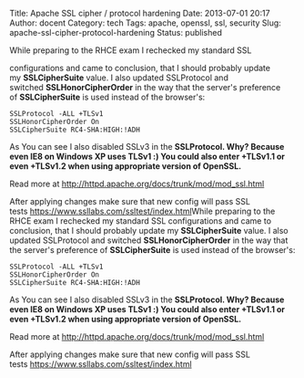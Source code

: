 Title: Apache SSL cipher / protocol hardening
Date: 2013-07-01 20:17
Author: docent
Category: tech
Tags: apache, openssl, ssl, security
Slug: apache-ssl-cipher-protocol-hardening
Status: published

<!--:en-->While preparing to the RHCE exam I rechecked my standard SSL
configurations and came to conclusion, that I should probably update
my **SSLCipherSuite** value. I also updated SSLProtocol and
switched **SSLHonorCipherOrder** in the way that the server's preference
of **SSLCipherSuite** is used instead of the browser's:

``` {.lang:default .decode:true}
SSLProtocol -ALL +TLSv1
SSLHonorCipherOrder On
SSLCipherSuite RC4-SHA:HIGH:!ADH
```

As You can see I also disabled SSLv3 in the **SSLProtocol. Why? Because
even IE8 on Windows XP uses TLSv1 :) You could also enter +TLSv1.1 or
even +TLSv1.2 when using appropriate version of OpenSSL.**

Read more at <http://httpd.apache.org/docs/trunk/mod/mod_ssl.html>

After applying changes make sure that new config will pass SSL
tests <https://www.ssllabs.com/ssltest/index.html><!--:--><!--:pl-->While
preparing to the RHCE exam I rechecked my standard SSL configurations
and came to conclusion, that I should probably update
my **SSLCipherSuite** value. I also updated SSLProtocol and
switched **SSLHonorCipherOrder** in the way that the server's preference
of **SSLCipherSuite** is used instead of the browser's:

    SSLProtocol -ALL +TLSv1
    SSLHonorCipherOrder On
    SSLCipherSuite RC4-SHA:HIGH:!ADH

As You can see I also disabled SSLv3 in the **SSLProtocol. Why? Because
even IE8 on Windows XP uses TLSv1 :) You could also enter +TLSv1.1 or
even +TLSv1.2 when using appropriate version of OpenSSL.**

Read more at <http://httpd.apache.org/docs/trunk/mod/mod_ssl.html>

After applying changes make sure that new config will pass SSL
tests <https://www.ssllabs.com/ssltest/index.html><!--:-->
